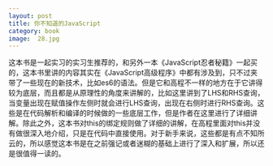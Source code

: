 ```yaml
---
layout: post
title: 你不知道的JavaScript
category: book
image:  28.jpg
---
```

这本书是一起实习的实习生推荐的，和另外一本《JavaScript忍者秘籍》一起买的，这本书里讲的内容其实在《JavaScript高级程序》中都有涉及到，只不过夹带了一些现在的新技术，比如es6的语法。但是它和高程不一样的地方在于它讲得较为底层，而且都是从原理性的角度来讲解的，比如这里讲到了LHS和RHS查询，当变量出现在赋值操作左侧时就会进行LHS查询，出现在右侧时进行RHS查询。这些是在代码解析和编译的时候做的一些底层工作，但是作者在这里进行了详细讲解。除此之外，这本书对this的绑定规则做了详细的讲解，在高程里面对this并没有做很深入地介绍，只是在代码中直接使用。对于新手来说，这些都是有点不知所云的，所以感觉这本书是在之前强记或者迷糊的基础上进行了深入和扩展，所以还是很值得一读的。